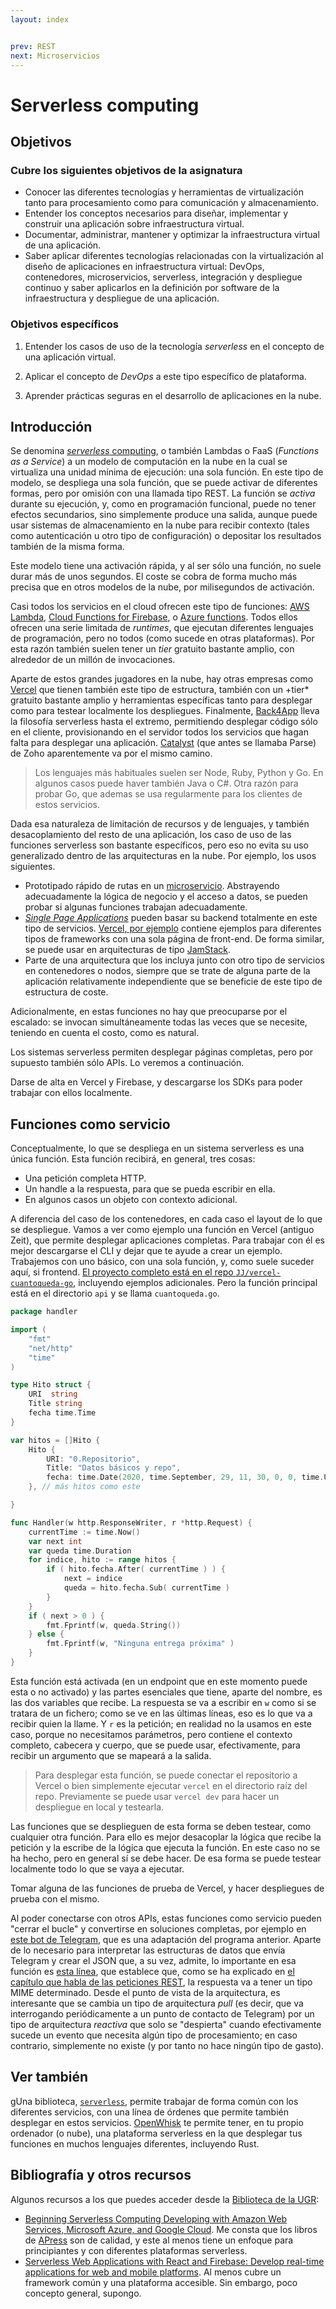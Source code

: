 ```yaml
---
layout: index


prev: REST
next: Microservicios
---
```


# Serverless computing

<!--@
prev: REST
next: Microservicios
-->

<div class="objetivos" markdown="1">

## Objetivos

### Cubre los siguientes objetivos de la asignatura

- Conocer las diferentes tecnologías y herramientas de virtualización
  tanto para procesamiento como para comunicación y almacenamiento.
- Entender los conceptos necesarios para diseñar, implementar y
  construir una aplicación sobre infraestructura virtual.
- Documentar, administrar, mantener y optimizar la infraestructura
  virtual de una aplicación.
- Saber aplicar diferentes tecnologías relacionadas con la
  virtualización al diseño de aplicaciones en infraestructura virtual:
  DevOps, contenedores, microservicios, serverless, integración y
  despliegue continuo y saber aplicarlos en la definición por software
  de la infraestructura y despliegue de una aplicación.

### Objetivos específicos

1. Entender los casos de uso de la tecnología *serverless* en el
   concepto de una aplicación virtual.

2. Aplicar el concepto de *DevOps* a este tipo específico de plataforma.

3. Aprender prácticas seguras en el desarrollo de aplicaciones en la nube.

</div>

## Introducción

Se denomina
[*serverless* computing](https://en.wikipedia.org/wiki/Serverless_computing),
o también Lambdas o FaaS (*Functions as a Service*) a un modelo de
computación en la nube en la cual se virtualiza una unidad mínima de
ejecución: una sola función. En este tipo de modelo, se despliega una
sola función, que se puede activar de diferentes formas, pero por
omisión con una llamada tipo REST. La función se *activa* durante su
ejecución, y, como en programación funcional, puede no tener efectos
secundarios, sino simplemente produce una salida, aunque puede usar
sistemas de almacenamiento en la nube para recibir contexto (tales
como autenticación u otro tipo de configuración) o depositar los
resultados también de la misma forma.

Este modelo tiene una activación rápida, y al ser sólo una función, no
suele durar más de unos segundos. El coste se cobra de forma mucho más
precisa que en otros modelos de la nube, por milisegundos de
activación.

Casi todos los servicios en el cloud ofrecen este tipo de funciones:
[AWS Lambda](https://aws.amazon.com/es/lambda/),
[Cloud Functions for Firebase](https://firebase.google.com/docs/functions),
o
[Azure functions](https://azure.microsoft.com/es-es/services/functions). Todos
ellos ofrecen una serie limitada de *runtimes*, que ejecutan
diferentes lenguajes de programación, pero no todos (como sucede en
otras plataformas). Por esta razón también suelen tener un *tier*
gratuito bastante amplio, con alrededor de un millón de invocaciones.

Aparte de estos grandes jugadores en la nube, hay otras empresas
como [Vercel](https://vercel.com) que tienen también este tipo de
estructura, también con un +tier* gratuito bastante amplio y
herramientas específicas tanto para desplegar como para testear
localmente los
despliegues. Finalmente, [Back4App](https://back4app.com) lleva la
filosofía serverless hasta el extremo, permitiendo desplegar código
sólo en el cliente, provisionando en el servidor todos los servicios
que hagan falta para desplegar una
aplicación. [Catalyst](https://www.zoho.com/catalyst/use-cases.html)
(que antes se llamaba Parse) de Zoho aparentemente va por el mismo
camino.

> Los lenguajes más habituales suelen ser Node, Ruby, Python y Go. En
> algunos casos puede haver también Java o C#. Otra razón para probar
> Go, que ademas se usa regularmente para los clientes de estos
> servicios.

Dada esa naturaleza de limitación de recursos y de lenguajes, y
también desacoplamiento del resto de una aplicación, los caso de uso
de las funciones serverless son bastante específicos, pero eso no
evita su uso generalizado dentro de las arquitecturas en la nube. Por
ejemplo, los usos siguientes.
- Prototipado rápido de rutas en
  un [microservicio](Microservicios). Abstrayendo adecuadamente la
  lógica de negocio y el acceso a datos, se pueden probar si algunas
  funciones trabajan adecuadamente.
- [*Single Page Applications*](https://es.wikipedia.org/wiki/Single-page_application)
  pueden basar su backend totalmente en este tipo de
  servicios.
  [Vercel, por ejemplo](https://vercel.com/guides/deploying-react-with-vercel-cra)
  contiene ejemplos para diferentes tipos de frameworks con una sola
  página de front-end. De forma similar, se puede usar en
  arquitecturas de tipo [JamStack](https://jamstack.org/).
- Parte de una arquitectura que los incluya junto con otro tipo de
  servicios en contenedores o nodos, siempre que se trate de alguna
  parte de la aplicación relativamente independiente que se beneficie
  de este tipo de estructura de coste.

Adicionalmente, en estas funciones no hay que preocuparse por el
escalado: se invocan simultáneamente todas las veces que se necesite,
teniendo en cuenta el costo, como es natural.

Los sistemas serverless permiten desplegar páginas completas, pero por
supuesto también sólo APIs. Lo veremos a continuación.

<div class='ejercicios' markdown="1">

Darse de alta en Vercel y Firebase, y descargarse los SDKs para poder
trabajar con ellos localmente.

</div>

## Funciones como servicio

Conceptualmente, lo que se despliega en un sistema serverless es una
única función. Esta función recibirá, en general, tres cosas:

- Una petición completa HTTP.
- Un handle a la respuesta, para que se pueda escribir en ella.
- En algunos casos un objeto con contexto adicional.

A diferencia del caso de los contenedores, en cada caso el layout de
lo que se despliegue. Vamos a ver como ejemplo una función en Vercel
(antiguo Zeit), que permite desplegar aplicaciones completas. Para
trabajar con él es mejor descargarse el CLI y dejar que te ayude a
crear un ejemplo. Trabajemos con uno básico, con una sola función, y,
como suele suceder aquí, si frontend. [El proyecto completo está en el
repo `JJ/vercel-cuantoqueda-go`](https://github.com/JJ/vercel-cuantoqueda-go/),
incluyendo ejemplos adicionales. Pero la función principal está en el
directorio `api` y se llama `cuantoqueda.go`.

```go
package handler

import (
    "fmt"
    "net/http"
    "time"
)

type Hito struct {
    URI  string
    Title string
    fecha time.Time
}

var hitos = []Hito {
    Hito {
        URI: "0.Repositorio",
        Title: "Datos básicos y repo",
        fecha: time.Date(2020, time.September, 29, 11, 30, 0, 0, time.UTC),
    }, // más hitos como este

}

func Handler(w http.ResponseWriter, r *http.Request) {
    currentTime := time.Now()
    var next int
    var queda time.Duration
    for indice, hito := range hitos {
        if ( hito.fecha.After( currentTime ) ) {
            next = indice
            queda = hito.fecha.Sub( currentTime )
        }
    }
    if ( next > 0 ) {
        fmt.Fprintf(w, queda.String())
    } else {
        fmt.Fprintf(w, "Ninguna entrega próxima" )
    }
}
```

Esta función está activada (en un endpoint que en este momento puede
esta o no activado) y las partes esenciales que tiene, aparte del nombre, es las dos
variables que recibe. La respuesta se va a escribir en `w` como si se
tratara de un fichero; como se ve en las últimas líneas, eso es lo que
va a recibir quien la llame. Y `r` es la petición; en realidad no la
usamos en este caso, porque no necesitamos parámetros, pero contiene
el contexto completo, cabecera y cuerpo, que se puede usar,
efectivamente, para recibir un argumento que se mapeará a la salida.

> Para desplegar esta función, se puede conectar el repositorio a
> Vercel o bien simplemente ejecutar `vercel` en el directorio raíz
> del repo. Previamente se puede usar `vercel dev` para hacer un
> despliegue en local y testearla.

Las funciones que se desplieguen de esta forma se deben testear, como
cualquier otra función. Para ello es mejor desacoplar la lógica que
recibe la petición y la escribe de la lógica que ejecuta la
función. En este caso no se ha hecho, pero en general sí se debe
hacer. De esa forma se puede testear localmente todo lo que se vaya a
ejecutar.

<div class='ejercicios' markdown="1">

Tomar alguna de las funciones de prueba de Vercel, y hacer despliegues
de prueba con el mismo.

</div>

Al poder conectarse con otros APIs, estas funciones como servicio
pueden "cerrar el bucle" y convertirse en soluciones completas, por
ejemplo
en
[este bot de Telegram](https://dev.to/jj/create-a-serverless-telegram-bot-using-go-and-vercel-4fdb),
que es una adaptación del programa anterior. Aparte de lo necesario
para interpretar las estructuras de datos que envía Telegram y crear
el JSON que, a su vez, admite, lo importante en esa función
es
[esta línea](https://github.com/JJ/vercel-kekeda/blob/6d5f8e0fb29c7fcbb264c06c17b8244bd4a80450/api/kekeda_iv.go#L102),
que establece que, como se ha explicado en [el capítulo que habla de
las peticiones REST](REST), la respuesta va a tener un tipo MIME
determinado. Desde el punto de vista de la arquitectura, es
interesante que se cambia un tipo de arquitectura *pull* (es decir,
que va interrogando periódicamente a un punto de contacto de Telegram)
por un tipo de arquitectura *reactiva* que solo se "despierta" cuando
efectivamente sucede un evento que necesita algún tipo de
procesamiento; en caso contrario, simplemente no existe (y por tanto
no hace ningún tipo de gasto).

## Ver también

gUna
biblioteca, [`serverless`](https://github.com/serverless/serverless),
permite trabajar de forma común con los diferentes servicios, con una
línea de órdenes que permite también desplegar en estos
servicios. [OpenWhisk](https://openwhisk.apache.org/) te permite
tener, en tu propio ordenador (o nube), una plataforma serverless en
la que desplegar tus funciones en muchos lenguajes diferentes,
incluyendo Rust.

## Bibliografía y otros recursos

Algunos recursos a los que puedes acceder desde la
[Biblioteca de la UGR](https://biblioteca.ugr.es):

- [Beginning Serverless Computing Developing with Amazon Web Services,
  Microsoft Azure, and Google Cloud](https://granatensis.ugr.es/permalink/34CBUA_UGR/1p2iirq/alma991013959706004990).
  Me consta que los libros de [APress](https://apress.com) son de
  calidad, y este al menos tiene un enfoque para principiantes y con
  diferentes plataformas serverless.
- [Serverless Web Applications with React and Firebase: Develop
  real-time applications for web and mobile platforms](https://granatensis.ugr.es/permalink/34CBUA_UGR/1p2iirq/alma991014333329504990).
  Al menos cubre un framework común y una plataforma accesible. Sin
  embargo, poco concepto general, supongo.

